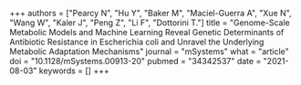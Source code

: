 +++
authors = ["Pearcy N", "Hu Y", "Baker M", "Maciel-Guerra A", "Xue N", "Wang W", "Kaler J", "Peng Z", "Li F", "Dottorini T."]
title = "Genome-Scale Metabolic Models and Machine Learning Reveal Genetic Determinants of Antibiotic Resistance in Escherichia coli and Unravel the Underlying Metabolic Adaptation Mechanisms"
journal = "mSystems"
what = "article"
doi = "10.1128/mSystems.00913-20"
pubmed = "34342537"
date = "2021-08-03"
keywords = []
+++

